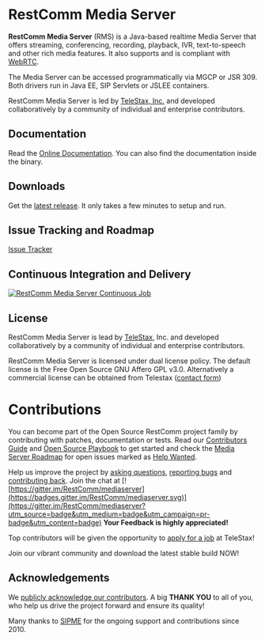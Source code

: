 # RestComm Media Server

**RestComm Media Server** (RMS) is a Java-based realtime Media Server that offers streaming, conferencing, recording, playback, IVR, text-to-speech and other rich media features. It also supports and is compliant with [WebRTC](http://www.webrtc.org/).

The Media Server can be accessed programmatically via MGCP or JSR 309. Both drivers run in Java EE, SIP Servlets or JSLEE containers.

RestComm Media Server is led by [TeleStax, Inc.](http://www.telestax.com) and developed collaboratively by a community of individual and enterprise contributors.

## Documentation

Read the [Online Documentation](http://documentation.telestax.com/core/media_server/Media_Server_User_Guide.html). You can also find the documentation inside the binary.

## Downloads

Get the [latest release](https://github.com/RestComm/mediaserver/releases/latest). It only takes a few minutes to setup and run.

## Issue Tracking and Roadmap

[Issue Tracker](https://github.com/RestComm/mediaserver/issues)

## Continuous Integration and Delivery

[![RestComm Media Server Continuous Job](http://www.cloudbees.com/sites/default/files/Button-Built-on-CB-1.png)](https://mobicents.ci.cloudbees.com/job/RestComm-MediaServer-6.x/)

## License

RestComm Media Server is lead by [TeleStax](http://www.telestax.com/), Inc. and developed collaboratively by a community of individual and enterprise contributors.

RestComm Media Server is licensed under dual license policy. The default license is the Free Open Source GNU Affero GPL v3.0. Alternatively a commercial license can be obtained from Telestax ([contact form](http://www.telestax.com/contactus/#InquiryForm))

# Contributions 

You can become part of the Open Source RestComm project family by contributing with patches, documentation or tests. Read our [Contributors Guide](https://github.com/RestComm/restcomm/wiki/Contribute-to-RestComm) and [Open Source Playbook](https://telestax.com/wp-content/uploads/2016/04/TeleStaxOpenSourcePlaybook.pdf) to get started and check the [Media Server Roadmap](https://github.com/RestComm/mediaserver/milestones) for open issues marked as [Help Wanted](https://github.com/RestComm/mediaserver/issues?q=is%3Aissue+is%3Aopen+label%3Ahelp-wanted).

Help us improve the project by [asking questions](https://groups.google.com/forum/#!forum/restcomm), [reporting bugs](https://github.com/RestComm/mediaserver/issues) and [contributing back](https://github.com/RestComm/mediaserver/pulls). Join the chat at [![https://gitter.im/RestComm/mediaserver](https://badges.gitter.im/RestComm/mediaserver.svg)](https://gitter.im/RestComm/mediaserver?utm_source=badge&utm_medium=badge&utm_campaign=pr-badge&utm_content=badge)
**Your Feedback is highly appreciated!**

Top contributors will be given the opportunity to [apply for a job](https://telestax.com/jobs/) at TeleStax!

Join our vibrant community and download the latest stable build NOW!

## Acknowledgements

We [publicly acknowledge our contributors]((http://www.telestax.com/opensource/acknowledgments/)). A big **THANK YOU** to all of you, who help us drive the project forward and ensure its quality!

Many thanks to [SIPME](https://www.sipme.me/) for the ongoing support and contributions since 2010.
